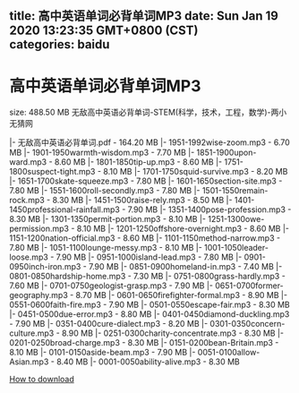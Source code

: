 
title: 高中英语单词必背单词MP3
date: Sun Jan 19 2020 13:23:35 GMT+0800 (CST)    
categories: baidu
---

# 高中英语单词必背单词MP3
size: 488.50 MB
 无敌高中英语必背单词-STEM(科学，技术，工程，数学)-两小无猜网
 
|- 无敌高中英语必背单词.pdf - 164.20 MB
|- 1951-1992wise-zoom.mp3 - 6.70 MB
|- 1901-1950warmth-wisdom.mp3 - 7.70 MB
|- 1851-1900upon-ward.mp3 - 8.60 MB
|- 1801-1850tip-up.mp3 - 8.60 MB
|- 1751-1800suspect-tight.mp3 - 8.10 MB
|- 1701-1750squid-survive.mp3 - 8.20 MB
|- 1651-1700skate-squeeze.mp3 - 7.80 MB
|- 1601-1650section-site.mp3 - 7.80 MB
|- 1551-1600roll-secondly.mp3 - 7.80 MB
|- 1501-1550remain-rock.mp3 - 8.30 MB
|- 1451-1500raise-rely.mp3 - 8.50 MB
|- 1401-1450professional-rainfall.mp3 - 7.90 MB
|- 1351-1400pose-profession.mp3 - 8.30 MB
|- 1301-1350permit-portion.mp3 - 8.10 MB
|- 1251-1300owe-permission.mp3 - 8.10 MB
|- 1201-1250offshore-overnight.mp3 - 8.60 MB
|- 1151-1200nation-official.mp3 - 8.60 MB
|- 1101-1150method-narrow.mp3 - 7.80 MB
|- 1051-1100lounge-messy.mp3 - 8.10 MB
|- 1001-1050leader-loose.mp3 - 7.90 MB
|- 0951-1000island-lead.mp3 - 7.80 MB
|- 0901-0950inch-iron.mp3 - 7.90 MB
|- 0851-0900homeland-in.mp3 - 7.40 MB
|- 0801-0850hardship-home.mp3 - 7.30 MB
|- 0751-0800grass-hardly.mp3 - 7.60 MB
|- 0701-0750geologist-grasp.mp3 - 7.90 MB
|- 0651-0700former-geography.mp3 - 8.70 MB
|- 0601-0650firefighter-formal.mp3 - 8.90 MB
|- 0551-0600faith-fire.mp3 - 7.90 MB
|- 0501-0550escape-fair.mp3 - 8.30 MB
|- 0451-0500due-error.mp3 - 8.80 MB
|- 0401-0450diamond-duckling.mp3 - 7.90 MB
|- 0351-0400cure-dialect.mp3 - 8.20 MB
|- 0301-0350concern-culture.mp3 - 8.90 MB
|- 0251-0300charity-concentrate.mp3 - 8.30 MB
|- 0201-0250broad-charge.mp3 - 8.30 MB
|- 0151-0200bean-Britain.mp3 - 8.10 MB
|- 0101-0150aside-beam.mp3 - 7.90 MB
|- 0051-0100allow-Asian.mp3 - 8.40 MB
|- 0001-0050ability-alive.mp3 - 8.30 MB

[How to download](https://bpcam.bemobtrk.com/go/2ceec3aa-1ca2-46d6-b9ff-aaa5c184517c?jno=288)